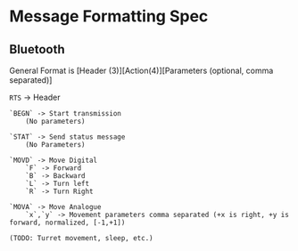 # Message Formatting Spec

## Bluetooth
General Format is [Header (3)][Action(4)][Parameters (optional, comma separated)]

`RTS` -> Header

    `BEGN` -> Start transmission
        (No parameters)

    `STAT` -> Send status message
        (No Parameters)

    `MOVD` -> Move Digital
        `F` -> Forward
        `B` -> Backward
        `L` -> Turn left
        `R` -> Turn Right

    `MOVA` -> Move Analogue
        `x`,`y` -> Movement parameters comma separated (+x is right, +y is forward, normalized, [-1,+1])

    (TODO: Turret movement, sleep, etc.)